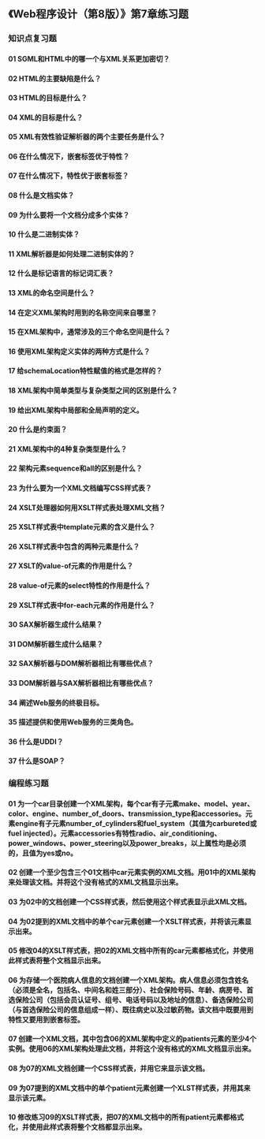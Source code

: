 ## 《Web程序设计（第8版）》第7章练习题

### 知识点复习题

#### 01 SGML和HTML中的哪一个与XML关系更加密切？

#### 02 HTML的主要缺陷是什么？

#### 03 HTML的目标是什么？

#### 04 XML的目标是什么？

#### 05 XML有效性验证解析器的两个主要任务是什么？

#### 06 在什么情况下，嵌套标签优于特性？

#### 07 在什么情况下，特性优于嵌套标签？

#### 08 什么是文档实体？

#### 09 为什么要将一个文档分成多个实体？

#### 10 什么是二进制实体？

#### 11 XML解析器是如何处理二进制实体的？

#### 12 什么是标记语言的标记词汇表？

#### 13 XML的命名空间是什么？

#### 14 在定义XML架构时用到的名称空间来自哪里？

#### 15 在XML架构中，通常涉及的三个命名空间是什么？

#### 16 使用XML架构定义实体的两种方式是什么？

#### 17 给schemaLocation特性赋值的格式是怎样的？

#### 18 XML架构中简单类型与复杂类型之间的区别是什么？

#### 19 给出XML架构中局部和全局声明的定义。

#### 20 什么是约束面？

#### 21 XML架构中的4种复杂类型是什么？

#### 22 架构元素sequence和all的区别是什么？

#### 23 为什么要为一个XML文档编写CSS样式表？

#### 24 XSLT处理器如何用XSLT样式表处理XML文档？

#### 25 XSLT样式表中template元素的含义是什么？

#### 26 XSLT样式表中包含的两种元素是什么？

#### 27 XSLT的value-of元素的作用是什么？

#### 28 value-of元素的select特性的作用是什么？

#### 29 XSLT样式表中for-each元素的作用是什么？

#### 30 SAX解析器生成什么结果？

#### 31 DOM解析器生成什么结果？

#### 32 SAX解析器与DOM解析器相比有哪些优点？

#### 33 DOM解析器与SAX解析器相比有哪些优点？

#### 34 阐述Web服务的终极目标。

#### 35 描述提供和使用Web服务的三类角色。

#### 36 什么是UDDI？

#### 37 什么是SOAP？




### 编程练习题

#### 01 为一个car目录创建一个XML架构，每个car有子元素make、model、year、color、engine、number_of_doors、transmission_type和accessories。元素engine有子元素number_of_cylinders和fuel_system（其值为carbureted或fuel injected）。元素accessories有特性radio、air_conditioning、power_windows、power_steering以及power_breaks，以上属性均是必须的，且值为yes或no。

#### 02 创建一个至少包含三个01文档中car元素实例的XML文档。用01中的XML架构来处理该文档。并将这个没有格式的XML文档显示出来。

#### 03 为02中的文档创建一个CSS样式表，然后使用这个样式表显示此XML文档。

#### 04 为02提到的XML文档中的单个car元素创建一个XSLT样式表，并将该元素显示出来。

#### 05 修改04的XSLT样式表，把02的XML文档中所有的car元素都格式化，并使用此样式表将整个文档显示出来。

#### 06 为存储一个医院病人信息的文档创建一个XML架构。病人信息必须包含姓名（必须是全名，包括名、中间名和姓三部分）、社会保险号码、年龄、病房号、首选保险公司（包括会员认证号、组号、电话号码以及地址的信息）、备选保险公司（与首选保险公司的信息组成一样）、既往病史以及过敏药物。该文档中既要用到特性又要用到嵌套标签。

#### 07 创建一个XML文档，其中包含06的XML架构中定义的patients元素的至少4个实例。使用06的XML架构处理此文档，并将这个没有格式的XML文档显示出来。

#### 08 为07的XML文档创建一个CSS样式表，并用它来显示该文档。

#### 09 为07提到的XML文档中的单个patient元素创建一个XLST样式表，并用其来显示该元素。

#### 10 修改练习09的XSLT样式表，把07的XML文档中的所有patient元素都格式化，并使用此样式表将整个文档都显示出来。
